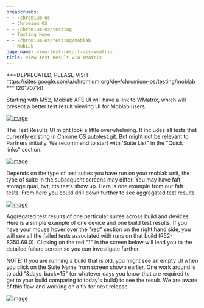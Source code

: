 ```yaml
---
breadcrumbs:
- - /chromium-os
  - Chromium OS
- - /chromium-os/testing
  - Testing Home
- - /chromium-os/testing/moblab
  - MobLab
page_name: view-test-result-vis-wmatrix
title: View Test Result via WMatrix
---
```


\*\*\*DEPRECATED, PLEASE VISIT
https://sites.google.com/a/chromium.org/dev/chromium-os/testing/moblab \*\*\*
(20170714)

Starting with M52, Moblab AFE UI will have a link to WMatrix, which will present
a better test result viewing UI for Moblab users.

[<img alt="image"
src="/chromium-os/testing/moblab/view-test-result-vis-wmatrix/Selection_980.png">](/chromium-os/testing/moblab/view-test-result-vis-wmatrix/Selection_980.png)

The Test Results UI might look a little overwhelming. It includes all tests that
currently existing in Chrome OS autotest.git. But might not be relevant to
Partners initially. We recommend to start with 'Suite List" in the "Quick links"
section.

[<img alt="image"
src="/chromium-os/testing/moblab/view-test-result-vis-wmatrix/Selection_982.png">](/chromium-os/testing/moblab/view-test-result-vis-wmatrix/Selection_982.png)

Depends on the type of test suites you have run on your moblab unit, the type of
suite in the subsequent screens may differ. You may have faft, storage qual,
bvt, cts tests show up. Here is one example from our faft tests. From here you
could drill down further to see aggregated test results.

[<img alt="image"
src="/chromium-os/testing/moblab/view-test-result-vis-wmatrix/Selection_978.png">](/chromium-os/testing/moblab/view-test-result-vis-wmatrix/Selection_978.png)

Aggregated test results of one particular suites across build and devices. Here
is a simple example of one device and one build test results. If you have your
mouse hover over the "red" section on the right hand side, you will see all the
failed tests associated with runs on that build (R52-8350.69.0). Clicking on the
red "1" in the screen below will lead you to the detailed failure screen so you
can investigate further.

NOTE: If you are running a build that is old, you might see an empty UI when you
click on the Suite Name from screen shown earlier. One work around is to add
"&days_back=15" (or whatever days you know that are required to get to your
build comparing to today's build) to see the result. We are aware of this flaw
and working on a fix for next release.

[<img alt="image"
src="/chromium-os/testing/moblab/view-test-result-vis-wmatrix/Selection_977.png">](/chromium-os/testing/moblab/view-test-result-vis-wmatrix/Selection_977.png)